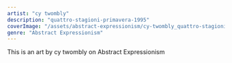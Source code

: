 ```yaml
---
artist: "cy twombly"
description: "quattro-stagioni-primavera-1995"
coverImage: "/assets/abstract-expressionism/cy-twombly_quattro-stagioni-primavera-1995.jpg"
genre: "Abstract Expressionism"
---
```

This is an art by cy twombly on Abstract Expressionism

